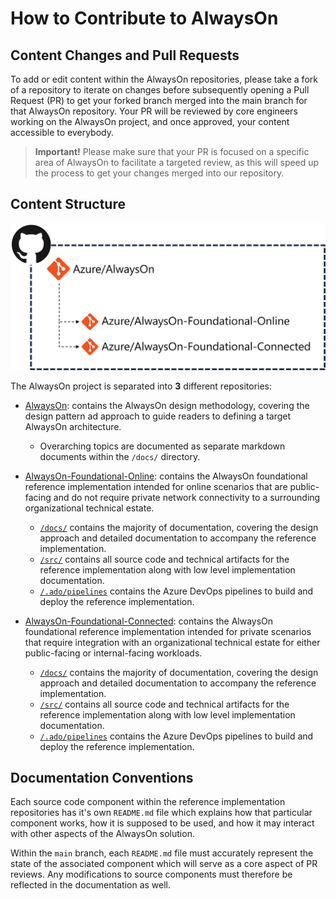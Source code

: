 # How to Contribute to AlwaysOn

## Content Changes and Pull Requests

To add or edit content within the AlwaysOn repositories, please take a fork of a repository to iterate on changes before subsequently opening a Pull Request (PR) to get your forked branch merged into the main branch for that AlwaysOn repository. Your PR will be reviewed by core engineers working on the AlwaysOn project, and once approved, your content accessible to everybody.

> **Important!** Please make sure that your PR is focused on a specific area of AlwaysOn to facilitate a targeted review, as this will speed up the process to get your changes merged into our repository.

## Content Structure

[![AlwaysOn Repo Structure](/docs/media/alwayson-repo-structure.png "AlwaysOn Repo Structure")](./CONTRIBUTE.md)

The AlwaysOn project is separated into **3** different repositories:

- [AlwaysOn](./README.md): contains the AlwaysOn design methodology, covering the design pattern ad approach to guide readers to defining a target AlwaysOn architecture.
  - Overarching topics are documented as separate markdown documents within the `/docs/` directory.

- [AlwaysOn-Foundational-Online](http://github.com/azure/alwayson-foundational-online): contains the AlwaysOn foundational reference implementation intended for online scenarios that are public-facing and do not require private network connectivity to a surrounding organizational technical estate.
  - [`/docs/`](https://github.com/Azure/alwayson-foundational-online/tree/main/docs) contains the majority of documentation, covering the design approach and detailed documentation to accompany the reference implementation.
  - [`/src/`](https://github.com/Azure/alwayson-foundational-online/tree/main/src) contains all source code and technical artifacts for the reference implementation along with low level implementation documentation.
  - [`/.ado/pipelines`](https://github.com/Azure/alwayson-foundational-online/tree/main/.ado/pipelines) contains the Azure DevOps pipelines to build and deploy the reference implementation.

- [AlwaysOn-Foundational-Connected](http://github.com/azure/alwayson-foundational-connected): contains the AlwaysOn foundational reference implementation intended for private scenarios that require integration with an organizational technical estate for either public-facing or internal-facing workloads.
  - [`/docs/`](http://github.com/azure/alwayson-foundational-connected/tree/main/docs) contains the majority of documentation, covering the design approach and detailed documentation to accompany the reference implementation.
  - [`/src/`](http://github.com/azure/alwayson-foundational-connected/tree/main/src) contains all source code and technical artifacts for the reference implementation along with low level implementation documentation.
  - [`/.ado/pipelines`](http://github.com/azure/alwayson-foundational-connected/tree/main/.ado/pipelines) contains the Azure DevOps pipelines to build and deploy the reference implementation.

## Documentation Conventions

Each source code component within the reference implementation repositories has it's own `README.md` file which explains how that particular component works, how it is supposed to be used, and how it may interact with other aspects of the AlwaysOn solution.

Within the `main` branch, each `README.md` file must accurately represent the state of the associated component which will serve as a core aspect of PR reviews. Any modifications to source components must therefore be reflected in the documentation as well.
